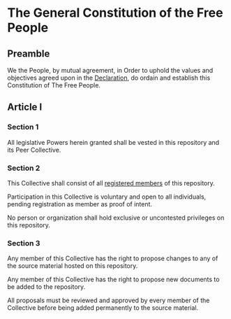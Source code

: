 # The General Constitution of the Free People

## Preamble

We the People, by mutual agreement, in Order to uphold the values and objectives agreed upon in the [Declaration](../../goals/human-rights/universal-declaration-of-human-rights.md), do ordain and establish this Constitution of The Free People.

## Article I

### Section 1

All legislative Powers herein granted shall be vested in this repository and its Peer Collective.

### Section 2

This Collective shall consist of all [registered members](../../members.md) of this repository.

Participation in this Collective is voluntary and open to all individuals, pending registration as member as proof of intent.

No person or organization shall hold exclusive or uncontested privileges on this repository.

### Section 3

Any member of this Collective has the right to propose changes to any of the source material hosted on this repository.

Any member of this Collective has the right to propose new documents to be added to the repository.

All proposals must be reviewed and approved by every member of the Collective before being added permanently to the source material. 
